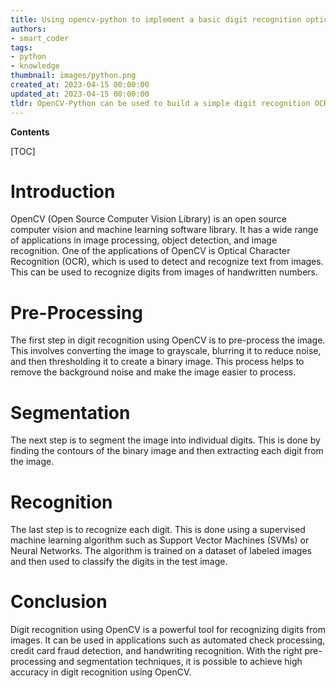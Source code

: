 ```yaml
---
title: Using opencv-python to implement a basic digit recognition optical character recognition system
authors:
- smart_coder
tags:
- python
- knowledge
thumbnail: images/python.png
created_at: 2023-04-15 00:00:00
updated_at: 2023-04-15 00:00:00
tldr: OpenCV-Python can be used to build a simple digit recognition OCR system using a supervised learning algorithm such as KNN.
---
```


**Contents**

[TOC]

# Introduction
OpenCV (Open Source Computer Vision Library) is an open source computer vision and machine learning software library. It has a wide range of applications in image processing, object detection, and image recognition. One of the applications of OpenCV is Optical Character Recognition (OCR), which is used to detect and recognize text from images. This can be used to recognize digits from images of handwritten numbers.

# Pre-Processing
The first step in digit recognition using OpenCV is to pre-process the image. This involves converting the image to grayscale, blurring it to reduce noise, and then thresholding it to create a binary image. This process helps to remove the background noise and make the image easier to process.

# Segmentation
The next step is to segment the image into individual digits. This is done by finding the contours of the binary image and then extracting each digit from the image.

# Recognition
The last step is to recognize each digit. This is done using a supervised machine learning algorithm such as Support Vector Machines (SVMs) or Neural Networks. The algorithm is trained on a dataset of labeled images and then used to classify the digits in the test image.

# Conclusion
Digit recognition using OpenCV is a powerful tool for recognizing digits from images. It can be used in applications such as automated check processing, credit card fraud detection, and handwriting recognition. With the right pre-processing and segmentation techniques, it is possible to achieve high accuracy in digit recognition using OpenCV.
